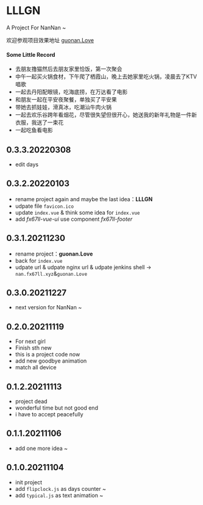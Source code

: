 # LLLGN
A Project For NanNan ~

欢迎参观项目效果地址 [guonan.Love](http://guonan.love "LLLGN")  

#### Some Little Record
+ 去朋友撸猫然后去朋友家里恰饭，第一次聚会  
+ 中午一起买火锅食材，下午爬了栖霞山，晚上去她家里吃火锅，凌晨去了KTV唱歌  
+ 一起去丹阳配眼镜，吃海底捞，在万达看了电影  
+ 和朋友一起在平安夜聚餐，单独买了平安果  
+ 带她去抓娃娃，滑真冰，吃潮汕牛肉火锅  
+ 一起去欢乐谷跨年看烟花，尽管很失望但很开心，她送我的新年礼物是一件新衣服，我送了一束花  
+ 一起吃鱼看电影  


## 0.3.3.20220308  
* edit days  

## 0.3.2.20220103  
* rename project again and maybe the last idea：**LLLGN**  
* udpate file `favicon.ico`  
* update `index.vue` & think some idea for `index.vue`   
* add *fx67ll-vue-ui* use component *fx67ll-footer*  

## 0.3.1.20211230  
* rename project：**guonan.Love**
* back for `index.vue`  
* udpate url & udpate nginx url & udpate jenkins shell -> `nan.fx67ll.xyz`&`guonan.Love`  

## 0.3.0.20211227
* next version for NanNan ~

## 0.2.0.20211119
* For next girl  
* Finish sth new  
* this is a project code now  
* add new goodbye animation  
* match all device  

## 0.1.2.20211113
* project dead  
* wonderful time but not good end  
* i have to accept peacefully  

## 0.1.1.20211106 
* add one more idea ~   

## 0.1.0.20211104  
* init project
* add `flipclock.js` as days counter ~
* add `typical.js` as text animation ~